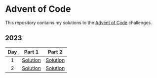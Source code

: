 # Advent of Code

This repository contains my solutions to the [Advent of Code](https://adventofcode.com/) challenges.

## 2023

| Day    | Part 1                                 | Part 2                                 |
| :---:  | :---:                                  | :---:                                  |
| 1      | [Solution](2023/day01/src/main.rs#L10) | [Solution](2023/day01/src/main.rs#L23) |
| 2      | [Solution](2023/day02/src/main.rs#L12) | [Solution](2023/day02/src/main.rs#L80) |
